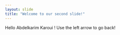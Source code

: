 ```yaml
---
layout: slide
title: "Welcome to our second slide!"
---
```

Hello Abdelkarim Karoui !
Use the left arrow to go back!

